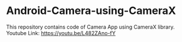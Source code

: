 # Android-Camera-using-CameraX
This repository contains code of Camera App using CameraX library.
Youtube Link: https://youtu.be/L482ZAno-fY
